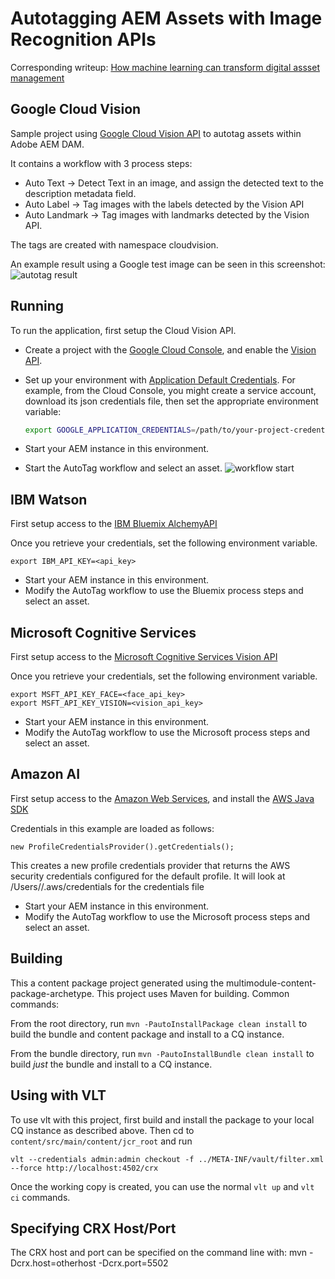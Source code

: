 Autotagging AEM Assets with Image Recognition APIs
========


Corresponding writeup:
    [How machine learning can transform digital assset management](https://www.linkedin.com/pulse/how-machine-learning-can-transform-digital-asset-ii-martin-jacobs)


Google Cloud Vision
------------------
Sample project using [Google Cloud Vision API](https://cloud.google.com/vision/docs/)  to autotag assets within Adobe AEM DAM. 

It contains a workflow with 3 process steps:
- Auto Text -> Detect Text in an image, and assign the detected text to the description metadata field.
- Auto Label -> Tag images with the labels detected by the Vision API
- Auto Landmark -> Tag images with landmarks detected by the Vision API.

The tags are created with namespace cloudvision. 

An example result using a Google test image can be seen in this screenshot:
![autotag result](screenshot1.png)


Running
--------
To run the application, first setup the Cloud Vision API.
* Create a project with the [Google Cloud Console](https://console.cloud.google.com), and enable
  the [Vision API](https://console.cloud.google.com/apis/api/vision.googleapis.com/overview?project=_).
* Set up your environment with [Application Default Credentials](https://cloud.google.com/docs/authentication#developer_workflow). For
    example, from the Cloud Console, you might create a service account,
    download its json credentials file, then set the appropriate environment
    variable:

    ```bash
    export GOOGLE_APPLICATION_CREDENTIALS=/path/to/your-project-credentials.json
    ```
    
* Start your AEM instance in this environment.
* Start the AutoTag workflow and select an asset.
  ![workflow start](screenshot2.png)

IBM Watson
----------
First setup access to the [IBM Bluemix AlchemyAPI](http://www.ibm.com/cloud-computing/bluemix/)

Once you retrieve your credentials, set the following environment variable.

    export IBM_API_KEY=<api_key>
    
* Start your AEM instance in this environment.
* Modify the AutoTag workflow to use the Bluemix process steps and select an asset.

Microsoft Cognitive Services
----------
First setup access to the [Microsoft Cognitive Services Vision API](https://www.microsoft.com/cognitive-services/en-us/computer-vision-api)

Once you retrieve your credentials, set the following environment variable.

    export MSFT_API_KEY_FACE=<face_api_key>
    export MSFT_API_KEY_VISION=<vision_api_key>
    
    
* Start your AEM instance in this environment.
* Modify the AutoTag workflow to use the Microsoft process steps and select an asset.

Amazon AI
----------
First setup access to the [Amazon Web Services](https://aws.amazon.com/rekognition/), and install the 
[AWS Java SDK](https://aws.amazon.com/sdk-for-java/)

Credentials in this example are loaded as follows:

    new ProfileCredentialsProvider().getCredentials();
    
This creates a new profile credentials provider that returns the AWS security credentials configured for the default profile. It will look at /Users/<userid>/.aws/credentials for the credentials file
    
* Start your AEM instance in this environment.
* Modify the AutoTag workflow to use the Microsoft process steps and select an asset.


Building
--------

This a content package project generated using the multimodule-content-package-archetype. This project uses Maven for building. Common commands:

From the root directory, run ``mvn -PautoInstallPackage clean install`` to build the bundle and content package and install to a CQ instance.

From the bundle directory, run ``mvn -PautoInstallBundle clean install`` to build *just* the bundle and install to a CQ instance.

Using with VLT
--------------

To use vlt with this project, first build and install the package to your local CQ instance as described above. Then cd to `content/src/main/content/jcr_root` and run

    vlt --credentials admin:admin checkout -f ../META-INF/vault/filter.xml --force http://localhost:4502/crx

Once the working copy is created, you can use the normal ``vlt up`` and ``vlt ci`` commands.

Specifying CRX Host/Port
------------------------

The CRX host and port can be specified on the command line with:
mvn -Dcrx.host=otherhost -Dcrx.port=5502 <goals>


